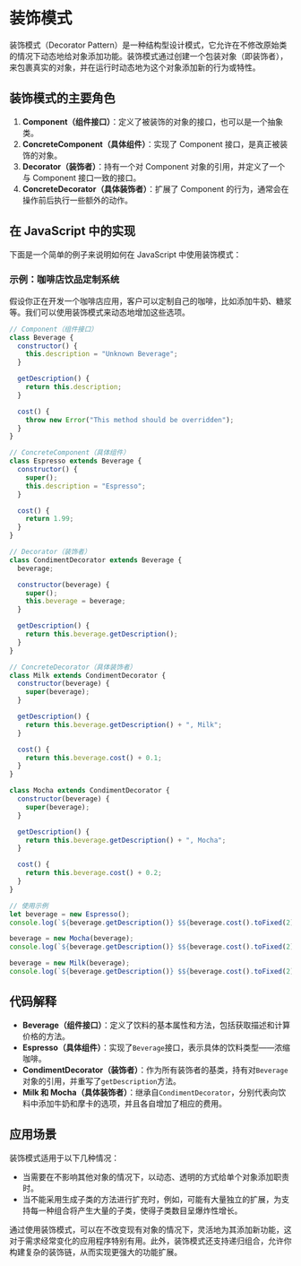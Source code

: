 # 装饰模式

装饰模式（Decorator Pattern）是一种结构型设计模式，它允许在不修改原始类的情况下动态地给对象添加功能。装饰模式通过创建一个包装对象（即装饰者），来包裹真实的对象，并在运行时动态地为这个对象添加新的行为或特性。

## 装饰模式的主要角色

1. **Component（组件接口）**：定义了被装饰的对象的接口，也可以是一个抽象类。
2. **ConcreteComponent（具体组件）**：实现了 Component 接口，是真正被装饰的对象。
3. **Decorator（装饰者）**：持有一个对 Component 对象的引用，并定义了一个与 Component 接口一致的接口。
4. **ConcreteDecorator（具体装饰者）**：扩展了 Component 的行为，通常会在操作前后执行一些额外的动作。

## 在 JavaScript 中的实现

下面是一个简单的例子来说明如何在 JavaScript 中使用装饰模式：

### 示例：咖啡店饮品定制系统

假设你正在开发一个咖啡店应用，客户可以定制自己的咖啡，比如添加牛奶、糖浆等。我们可以使用装饰模式来动态地增加这些选项。

```javascript
// Component（组件接口）
class Beverage {
  constructor() {
    this.description = "Unknown Beverage";
  }

  getDescription() {
    return this.description;
  }

  cost() {
    throw new Error("This method should be overridden");
  }
}

// ConcreteComponent（具体组件）
class Espresso extends Beverage {
  constructor() {
    super();
    this.description = "Espresso";
  }

  cost() {
    return 1.99;
  }
}

// Decorator（装饰者）
class CondimentDecorator extends Beverage {
  beverage;

  constructor(beverage) {
    super();
    this.beverage = beverage;
  }

  getDescription() {
    return this.beverage.getDescription();
  }
}

// ConcreteDecorator（具体装饰者）
class Milk extends CondimentDecorator {
  constructor(beverage) {
    super(beverage);
  }

  getDescription() {
    return this.beverage.getDescription() + ", Milk";
  }

  cost() {
    return this.beverage.cost() + 0.1;
  }
}

class Mocha extends CondimentDecorator {
  constructor(beverage) {
    super(beverage);
  }

  getDescription() {
    return this.beverage.getDescription() + ", Mocha";
  }

  cost() {
    return this.beverage.cost() + 0.2;
  }
}

// 使用示例
let beverage = new Espresso();
console.log(`${beverage.getDescription()} $${beverage.cost().toFixed(2)}`); // 输出: Espresso $1.99

beverage = new Mocha(beverage);
console.log(`${beverage.getDescription()} $${beverage.cost().toFixed(2)}`); // 输出: Espresso, Mocha $2.19

beverage = new Milk(beverage);
console.log(`${beverage.getDescription()} $${beverage.cost().toFixed(2)}`); // 输出: Espresso, Mocha, Milk $2.29
```

## 代码解释

- **Beverage（组件接口）**：定义了饮料的基本属性和方法，包括获取描述和计算价格的方法。
- **Espresso（具体组件）**：实现了`Beverage`接口，表示具体的饮料类型——浓缩咖啡。
- **CondimentDecorator（装饰者）**：作为所有装饰者的基类，持有对`Beverage`对象的引用，并重写了`getDescription`方法。
- **Milk 和 Mocha（具体装饰者）**：继承自`CondimentDecorator`，分别代表向饮料中添加牛奶和摩卡的选项，并且各自增加了相应的费用。

## 应用场景

装饰模式适用于以下几种情况：

- 当需要在不影响其他对象的情况下，以动态、透明的方式给单个对象添加职责时。
- 当不能采用生成子类的方法进行扩充时，例如，可能有大量独立的扩展，为支持每一种组合将产生大量的子类，使得子类数目呈爆炸性增长。

通过使用装饰模式，可以在不改变现有对象的情况下，灵活地为其添加新功能，这对于需求经常变化的应用程序特别有用。此外，装饰模式还支持递归组合，允许你构建复杂的装饰链，从而实现更强大的功能扩展。

